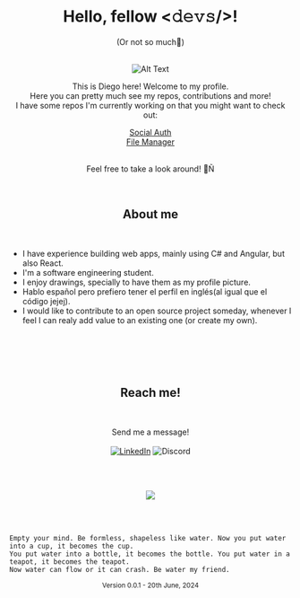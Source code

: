 # <div align="center">Hello, fellow <𝚍𝚎𝚟𝚜/>!</div>
<div align="center">(Or not so much🤔)</div><br>


<div align="center">

![Alt Text](https://steamuserimages-a.akamaihd.net/ugc/87096384652158263/048C7CA4721998EDAB361A4DC4A2E1A72BE8B233/?imw=5000&imh=5000&ima=fit&impolicy=Letterbox&imcolor=%23000000&letterbox=false)

This is Diego here! Welcome to my profile.<br>
Here you can pretty much see my repos, contributions and more! <br>
I have some repos I'm currently working on that you might want to check out:<br>

<a href="https://github.com/Diekkan/social-login">Social Auth</a><br>
<a href="https://github.com/Diekkan/file-manager">File Manager</a><br><br>

Feel free to take a look around! 👀Ñ


</div>
<br>

## <div align="center">About me</div>
<br>

- I have experience building web apps, mainly using C# and Angular, but also React. <br>
- I'm a software engineering student.
- I enjoy drawings, specially to have them as my profile picture.
- Hablo español pero prefiero tener el perfil en inglés(al igual que el código jejej).
- I would like to contribute to an open source project someday, whenever I feel I can realy add value to an existing one (or create my own).
 <br>

<br><br>

## <div align="center">Reach me!</div>
<br>
<div align="center">

Send me a message!<br><br>
<a href="https://linkedin.com/diego-merentiel">![LinkedIn](https://img.shields.io/badge/linkedin-%230077B5.svg?style=for-the-badge&logo=linkedin&logoColor=white)</a>
![Discord](https://img.shields.io/badge/Discord-%235865F2.svg?style=for-the-badge&logo=discord&logoColor=white)
</div>

<br><br>
<div align="center">
<a href=""> <img align="center" src="https://github-readme-stats-sigma-five.vercel.app/api/top-langs/?username=diekkan&layout=compact&theme=dark&show_icons=true&exclude_repo=holbertonschool-higher_level_programming,holbertonschool-low_level_programming"/> </a>
</div>

<br><br>

```
Empty your mind. Be formless, shapeless like water. Now you put water into a cup, it becomes the cup.    
You put water into a bottle, it becomes the bottle. You put water in a teapot, it becomes the teapot.    
Now water can flow or it can crash. Be water my friend.
```
<div align="center">

<sup>Version 0.0.1 - 20th June, 2024</sup>

</div>
